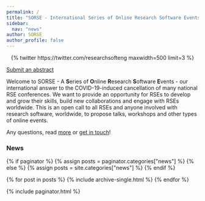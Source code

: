 ```yaml
---
permalink: /
title: "SORSE - International Series of Online Research Software Events"
sidebar:
  nav: "news"
author: SORSE
author_profile: false
---
```


<aside id="twitter-holder" class="sidebar__right sticky">
  <div class='jekyll-twitter-plugin' align="center">
      {% twitter https://twitter.com/researchsofteng maxwidth=500 limit=3 %}
  </div>
</aside>

<a href="{{site.indico_base_event}}/abstracts" class="btn btn--success" target="_blank"><i class="fas fa-pen"></i> Submit an abstract</a>


Welcome to SORSE - A **S**eries of **O**nline **R**esearch **S**oftware **E**vents - our international answer to the COVID-19-induced cancellation of many national RSE conferences. We want to provide an opportunity for RSEs to develop and grow their skills, build new collaborations and engage with RSEs worldwide. This is an open call to all RSEs and anyone involved with research software, worldwide, to propose talks, workshops and other types of online events.

Any questions, read [more](faq/about/what-is-sorse) or [get in touch](contact/)!

### News

{% if paginator %}
  {% assign posts = paginator.categories["news"] %}
{% else %}
  {% assign posts = site.categories["news"] %}
{% endif %}

{% for post in posts %}
  {% include archive-single.html %}
{% endfor %}

{% include paginator.html %}
